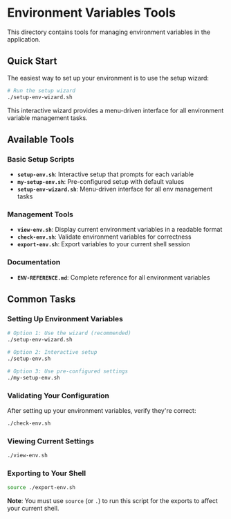 # Environment Variables Tools

This directory contains tools for managing environment variables in the application.

## Quick Start

The easiest way to set up your environment is to use the setup wizard:

```bash
# Run the setup wizard
./setup-env-wizard.sh
```

This interactive wizard provides a menu-driven interface for all environment variable management tasks.

## Available Tools

### Basic Setup Scripts

- **`setup-env.sh`**: Interactive setup that prompts for each variable
- **`my-setup-env.sh`**: Pre-configured setup with default values
- **`setup-env-wizard.sh`**: Menu-driven interface for all env management tasks

### Management Tools

- **`view-env.sh`**: Display current environment variables in a readable format
- **`check-env.sh`**: Validate environment variables for correctness
- **`export-env.sh`**: Export variables to your current shell session

### Documentation

- **`ENV-REFERENCE.md`**: Complete reference for all environment variables

## Common Tasks

### Setting Up Environment Variables

```bash
# Option 1: Use the wizard (recommended)
./setup-env-wizard.sh

# Option 2: Interactive setup
./setup-env.sh

# Option 3: Use pre-configured settings
./my-setup-env.sh
```

### Validating Your Configuration

After setting up your environment variables, verify they're correct:

```bash
./check-env.sh
```

### Viewing Current Settings

```bash
./view-env.sh
```

### Exporting to Your Shell

```bash
source ./export-env.sh
```

**Note**: You must use `source` (or `.`) to run this script for the exports to affect your current shell.